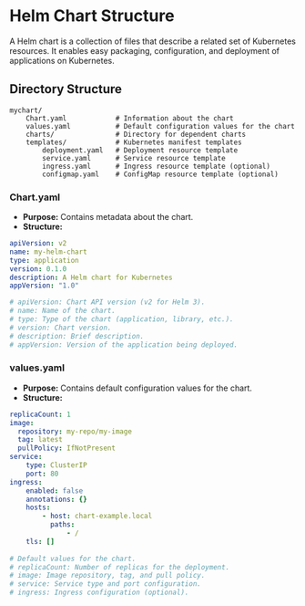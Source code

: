 # Helm Chart Structure

A Helm chart is a collection of files that describe a related set of Kubernetes resources. It enables easy packaging, configuration, and deployment of applications on Kubernetes.

## Directory Structure

```
mychart/
    Chart.yaml            # Information about the chart
    values.yaml           # Default configuration values for the chart
    charts/               # Directory for dependent charts
    templates/            # Kubernetes manifest templates
        deployment.yaml   # Deployment resource template
        service.yaml      # Service resource template
        ingress.yaml      # Ingress resource template (optional)
        configmap.yaml    # ConfigMap resource template (optional)
``` 

### Chart.yaml

- **Purpose:** Contains metadata about the chart.
- **Structure:**  
```yaml
apiVersion: v2
name: my-helm-chart
type: application
version: 0.1.0
description: A Helm chart for Kubernetes
appVersion: "1.0"

# apiVersion: Chart API version (v2 for Helm 3).
# name: Name of the chart.
# type: Type of the chart (application, library, etc.).
# version: Chart version.
# description: Brief description.
# appVersion: Version of the application being deployed.
```

### values.yaml
- **Purpose:** Contains default configuration values for the chart.
- **Structure:**
```yaml
replicaCount: 1
image:
  repository: my-repo/my-image
  tag: latest
  pullPolicy: IfNotPresent
service:
    type: ClusterIP
    port: 80
ingress:
    enabled: false
    annotations: {}
    hosts:
        - host: chart-example.local
          paths:
              - /
    tls: []
    
# Default values for the chart.
# replicaCount: Number of replicas for the deployment.
# image: Image repository, tag, and pull policy.
# service: Service type and port configuration.
# ingress: Ingress configuration (optional).
```